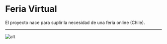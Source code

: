 # Feria Virtual
El proyecto nace para suplir la necesidad de una feria online (Chile).

----------

![alt](https://radio.uchile.cl/wp-content/uploads/2020/04/feria.jpg)